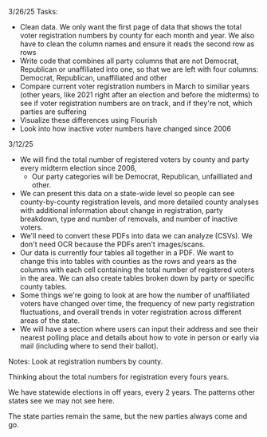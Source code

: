 3/26/25
Tasks: 
- Clean data. We only want the first page of data that shows the total voter registration numbers by county for each month and year. We also have to clean the column names and ensure it reads the second row as rows
- Write code that combines all party columns that are not Democrat, Republican or unaffiliated into one, so that we are left with four columns: Democrat, Republican, unaffiliated and other
- Compare current voter registration numbers in March to similiar years (other years, like 2021 right after an election and before the midterms) to see if voter registration numbers are on track, and if they're not, which parties are suffering
- Visualize these differences using Flourish
- Look into how inactive voter numbers have changed since 2006

3/12/25

- We will find the total number of registered voters by county and party every midterm election since 2006,
  - Our party categories will be Democrat, Republican, unfailliated and other.
- We can present this data on a state-wide level so people can see county-by-county registration levels, and more detailed county analyses with additional information about change in registration, party breakdown, type and number of removals, and number of inactive voters.
- We'll need to convert these PDFs into data we can analyze (CSVs). We don't need OCR because the PDFs aren't images/scans.
- Our data is currently four tables all together in a PDF. We want to change this into tables with counties as the rows and years as the columns with each cell containing the total number of registered voters in the area. We can also create tables broken down by party or specific county tables. 
- Some things we're going to look at are how the number of unaffiliated voters have changed over time, the frequency of new party registration fluctuations, and overall trends in voter registration across different areas of the state.
- We will have a section where users can input their address and see their nearest polling place and details about how to vote in person or early via mail (including where to send their ballot). 

Notes:
Look at registration numbers by county. 

Thinking about the total numbers for registration every fours years.

We have statewide elections in off years, every 2 years. The patterns other states see we may not see here.

The state parties remain the same, but the new parties always come and go.
